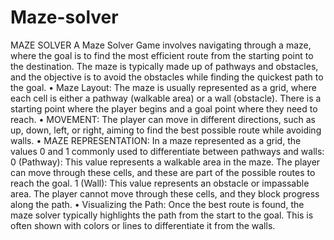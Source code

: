 # Maze-solver

MAZE SOLVER
A Maze Solver Game involves navigating through a maze, where the goal is to find the
most efficient route from the starting point to the destination. The maze is typically
made up of pathways and obstacles, and the objective is to avoid the obstacles while
finding the quickest path to the goal.
• Maze Layout: The maze is usually represented as a grid, where each cell is either
a pathway (walkable area) or a wall (obstacle).
There is a starting point where the player begins and a goal point where they
need to reach.
• MOVEMENT: The player can move in different directions, such as up, down, left,
or right, aiming to find the best possible route while avoiding walls.
• MAZE REPRESENTATION: In a maze represented as a grid, the values 0 and 1
commonly used to differentiate between pathways and walls:
0 (Pathway): This value represents a walkable area in the maze. The player can
move through these cells, and these are part of the possible routes to reach the
goal.
1 (Wall): This value represents an obstacle or impassable area. The player cannot
move through these cells, and they block progress along the path.
• Visualizing the Path: Once the best route is found, the maze solver typically
highlights the path from the start to the goal. This is often shown with colors or
lines to differentiate it from the walls.
